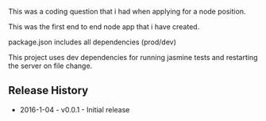 This was a coding question that i had when applying for a node position.

This was the first end to end node app that i have created.


package.json includes all dependencies (prod/dev)

This project uses dev dependencies for running jasmine tests and restarting the server on file change.

## Release History

 * 2016-1-04 - v0.0.1 - Initial release
